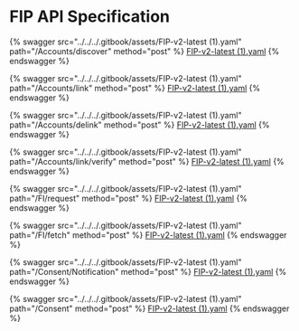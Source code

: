 # FIP API Specification

{% swagger src="../../../.gitbook/assets/FIP-v2-latest (1).yaml" path="/Accounts/discover" method="post" %}
[FIP-v2-latest (1).yaml](<../../../.gitbook/assets/FIP-v2-latest (1).yaml>)
{% endswagger %}

{% swagger src="../../../.gitbook/assets/FIP-v2-latest (1).yaml" path="/Accounts/link" method="post" %}
[FIP-v2-latest (1).yaml](<../../../.gitbook/assets/FIP-v2-latest (1).yaml>)
{% endswagger %}

{% swagger src="../../../.gitbook/assets/FIP-v2-latest (1).yaml" path="/Accounts/delink" method="post" %}
[FIP-v2-latest (1).yaml](<../../../.gitbook/assets/FIP-v2-latest (1).yaml>)
{% endswagger %}

{% swagger src="../../../.gitbook/assets/FIP-v2-latest (1).yaml" path="/Accounts/link/verify" method="post" %}
[FIP-v2-latest (1).yaml](<../../../.gitbook/assets/FIP-v2-latest (1).yaml>)
{% endswagger %}

{% swagger src="../../../.gitbook/assets/FIP-v2-latest (1).yaml" path="/FI/request" method="post" %}
[FIP-v2-latest (1).yaml](<../../../.gitbook/assets/FIP-v2-latest (1).yaml>)
{% endswagger %}

{% swagger src="../../../.gitbook/assets/FIP-v2-latest (1).yaml" path="/FI/fetch" method="post" %}
[FIP-v2-latest (1).yaml](<../../../.gitbook/assets/FIP-v2-latest (1).yaml>)
{% endswagger %}

{% swagger src="../../../.gitbook/assets/FIP-v2-latest (1).yaml" path="/Consent/Notification" method="post" %}
[FIP-v2-latest (1).yaml](<../../../.gitbook/assets/FIP-v2-latest (1).yaml>)
{% endswagger %}

{% swagger src="../../../.gitbook/assets/FIP-v2-latest (1).yaml" path="/Consent" method="post" %}
[FIP-v2-latest (1).yaml](<../../../.gitbook/assets/FIP-v2-latest (1).yaml>)
{% endswagger %}


